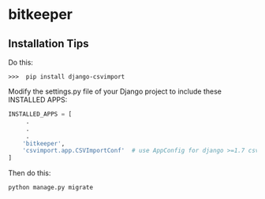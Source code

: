 # bitkeeper

## Installation Tips

Do this:

```
>>>  pip install django-csvimport
```

Modify the settings.py file of your Django project to include these INSTALLED APPS:

```python
INSTALLED_APPS = [
     .
     .
     .
    'bitkeeper',
    'csvimport.app.CSVImportConf'  # use AppConfig for django >=1.7 csvimport >=2.2
]
```

Then do this:

```
python manage.py migrate
```
